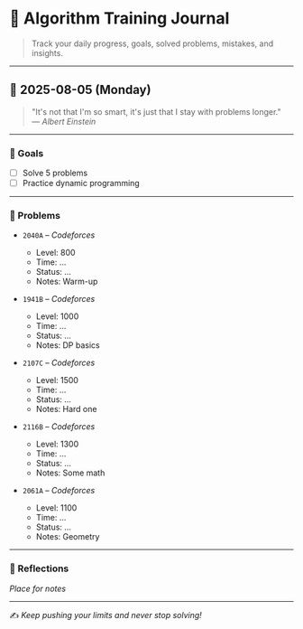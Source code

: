 # 📘 Algorithm Training Journal

> Track your daily progress, goals, solved problems, mistakes, and insights.

---

## 📅 2025-08-05 (Monday)

> "It's not that I'm so smart, it's just that I stay with problems longer."  
> — *Albert Einstein*

---

### 🎯 Goals

- [ ] Solve 5 problems  
- [ ] Practice dynamic programming  

---

### 🧩 Problems

- `2040A` – *Codeforces*  
  - Level: 800  
  - Time: ...  
  - Status: ...  
  - Notes: Warm-up  

- `1941B` – *Codeforces*  
  - Level: 1000  
  - Time: ...  
  - Status: ...  
  - Notes: DP basics  

- `2107C` – *Codeforces*  
  - Level: 1500  
  - Time: ...  
  - Status: ...  
  - Notes: Hard one  

- `2116B` – *Codeforces*  
  - Level: 1300  
  - Time: ...  
  - Status: ...  
  - Notes: Some math  

- `2061A` – *Codeforces*  
  - Level: 1100  
  - Time: ...  
  - Status: ...  
  - Notes: Geometry  

---

### 🧠 Reflections

_Place for notes_  

---

✍️ *Keep pushing your limits and never stop solving!*
